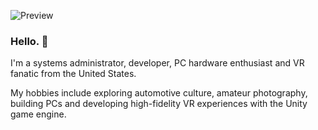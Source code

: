 ![Preview](readme.png)
### Hello. 👋

I'm a systems administrator, developer, PC hardware enthusiast and VR fanatic from the United States.

My hobbies include exploring automotive culture, amateur photography, building PCs and developing high-fidelity VR experiences with the Unity game engine.


<!--
**DAGINATSUKO/daginatsuko** is a ✨ _special_ ✨ repository because its `README.md` (this file) appears on your GitHub profile.

Here are some ideas to get you started:

- 🔭 I’m currently working on ...
- 🌱 I’m currently learning ...
- 👯 I’m looking to collaborate on ...
- 🤔 I’m looking for help with ...
- 💬 Ask me about ...
- 📫 How to reach me: ...
- 😄 Pronouns: ...
- ⚡ Fun fact: ...
-->
